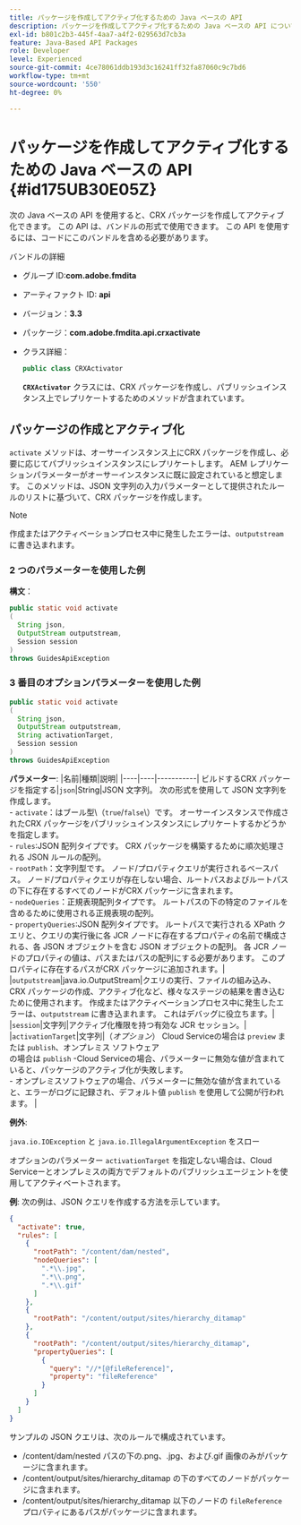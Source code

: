 ```yaml
---
title: パッケージを作成してアクティブ化するための Java ベースの API
description: パッケージを作成してアクティブ化するための Java ベースの API について説明します
exl-id: b801c2b3-445f-4aa7-a4f2-029563d7cb3a
feature: Java-Based API Packages
role: Developer
level: Experienced
source-git-commit: 4ce78061ddb193d3c16241ff32fa87060c9c7bd6
workflow-type: tm+mt
source-wordcount: '550'
ht-degree: 0%

---
```


# パッケージを作成してアクティブ化するための Java ベースの API {#id175UB30E05Z}

次の Java ベースの API を使用すると、CRX パッケージを作成してアクティブ化できます。 この API は、バンドルの形式で使用できます。 この API を使用するには、コードにこのバンドルを含める必要があります。

バンドルの詳細

- グループ ID:**com.adobe.fmdita**

- アーティファクト ID: **api**

- バージョン：**3.3**

- パッケージ：**com.adobe.fmdita.api.crxactivate**

- クラス詳細：

  ```JAVA
  public class CRXActivator
  ```

  **`CRXActivator`** クラスには、CRX パッケージを作成し、パブリッシュインスタンス上でレプリケートするためのメソッドが含まれています。


## パッケージの作成とアクティブ化

`activate` メソッドは、オーサーインスタンス上にCRX パッケージを作成し、必要に応じてパブリッシュインスタンスにレプリケートします。 AEM レプリケーションパラメーターがオーサーインスタンスに既に設定されていると想定します。 このメソッドは、JSON 文字列の入力パラメーターとして提供されたルールのリストに基づいて、CRX パッケージを作成します。
>[!NOTE]
>
> 作成またはアクティベーションプロセス中に発生したエラーは、`outputstream` に書き込まれます。

### 2 つのパラメーターを使用した例

**構文**：


```JAVA
public static void activate
(
  String json, 
  OutputStream outputstream, 
  Session session
) 
throws GuidesApiException
```

### 3 番目のオプションパラメーターを使用した例

```JAVA
public static void activate
(
  String json, 
  OutputStream outputstream,
  String activationTarget, 
  Session session
) 
throws GuidesApiException
```

**パラメーター**:
|名前|種類|説明|
|----|----|-----------|
ビルドするCRX パッケージを指定する|`json`|String|JSON 文字列。 次の形式を使用して JSON 文字列を作成します。<br>- `activate`：はブール型\（`true`/`false`\）です。 オーサーインスタンスで作成されたCRX パッケージをパブリッシュインスタンスにレプリケートするかどうかを指定します。 <br> - `rules`:JSON 配列タイプです。 CRX パッケージを構築するために順次処理される JSON ルールの配列。 <br> - `rootPath`：文字列型です。 ノード/プロパティクエリが実行されるベースパス。 ノード/プロパティクエリが存在しない場合、ルートパスおよびルートパスの下に存在するすべてのノードがCRX パッケージに含まれます。 <br> - `nodeQueries`：正規表現配列タイプです。 ルートパスの下の特定のファイルを含めるために使用される正規表現の配列。 <br> - `propertyQueries`:JSON 配列タイプです。 ルートパスで実行される XPath クエリと、クエリの実行後に各 JCR ノードに存在するプロパティの名前で構成される、各 JSON オブジェクトを含む JSON オブジェクトの配列。 各 JCR ノードのプロパティの値は、パスまたはパスの配列にする必要があります。 このプロパティに存在するパスがCRX パッケージに追加されます。|
|`outputstream`|java.io.OutputStream|クエリの実行、ファイルの組み込み、CRX パッケージの作成、アクティブ化など、様々なステージの結果を書き込むために使用されます。 作成またはアクティベーションプロセス中に発生したエラーは、`outputstream` に書き込まれます。 これはデバッグに役立ちます。|
|`session`|文字列|アクティブ化権限を持つ有効な JCR セッション。|
|`activationTarget`|文字列|（*オプション*） Cloud Serviceの場合は `preview` または `publish`、オンプレミス ソフトウェア <br> の場合は `publish` -Cloud Serviceの場合、パラメーターに無効な値が含まれていると、パッケージのアクティブ化が失敗します。 <br> - オンプレミスソフトウェアの場合、パラメーターに無効な値が含まれていると、エラーがログに記録され、デフォルト値 `publish` を使用して公開が行われます。 |

**例外**:

`java.io.IOException` と `java.io.IllegalArgumentException` をスロー


オプションのパラメーター `activationTarget` を指定しない場合は、Cloud Serviceーとオンプレミスの両方でデフォルトのパブリッシュエージェントを使用してアクティベートされます。


**例**:
次の例は、JSON クエリを作成する方法を示しています。

```JSON
{
  "activate": true,
  "rules": [
    {
      "rootPath": "/content/dam/nested",
      "nodeQueries": [
        ".*\\.jpg",
        ".*\\.png",
        ".*\\.gif"        
      ]
    },
    {
      "rootPath": "/content/output/sites/hierarchy_ditamap"
    },
    {
      "rootPath": "/content/output/sites/hierarchy_ditamap",
      "propertyQueries": [
        {
          "query": "//*[@fileReference]",
          "property": "fileReference"
        }
      ]
    }
  ]
}
```

サンプルの JSON クエリは、次のルールで構成されています。

- /content/dam/nested パスの下の.png、.jpg、および.gif 画像のみがパッケージに含まれます。
- /content/output/sites/hierarchy\_ditamap の下のすべてのノードがパッケージに含まれます。
- /content/output/sites/hierarchy\_ditamap 以下のノードの `fileReference` プロパティにあるパスがパッケージに含まれます。
